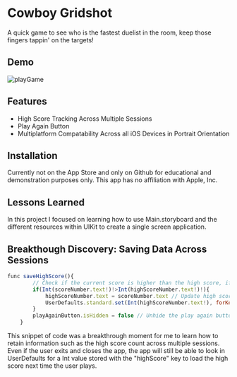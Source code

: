 
# Cowboy Gridshot

A quick game to see who is the fastest duelist in the room, keep those fingers tappin' on the targets!

## Demo

![playGame](https://user-images.githubusercontent.com/60119119/186048723-19ba3eda-ebba-4842-93d5-625eadc060cd.gif)


## Features

- High Score Tracking Across Multiple Sessions
- Play Again Button
- Multiplatform Compatability Across all iOS Devices in Portrait Orientation


## Installation

Currently not on the App Store and only on Github for educational and demonstration purposes only. This app has no affiliation with Apple, Inc.
## Lessons Learned

In this project I focused on learning how to use Main.storyboard and the different resources within UIKit to create a single screen application. 
## Breakthough Discovery: Saving Data Across Sessions

```javascript
func saveHighScore(){
        // Check if the current score is higher than the high score, if so update high score and remember it
        if(Int(scoreNumber.text!)!>Int(highScoreNumber.text!)!){
            highScoreNumber.text = scoreNumber.text // Update high score text display
            UserDefaults.standard.set(Int(highScoreNumber.text!), forKey: "highScore") // Store high score for loading later if session ends
        }
        playAgainButton.isHidden = false // Unhide the play again button
    }
```

This snippet of code was a breakthrough moment for me to learn how to retain information such as the high score count across multiple sessions. Even if the user exits and closes the app, the app will still be able to look in UserDefaults for a Int value stored with the "highScore" key to load the high score next time the user plays.
